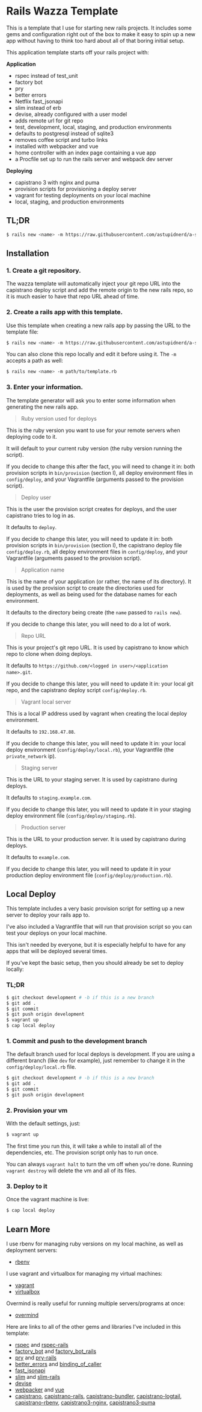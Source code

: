# Rails Wazza Template

This is a template that I use for starting new rails projects. It includes some gems and configuration right
out of the box to make it easy to spin up a new app without having to think too hard about all of that boring
initial setup.


This application template starts off your rails project with:


**Application**

- rspec instead of test_unit
- factory bot
- pry
- better errors
- Netflix fast_jsonapi
- slim instead of erb
- devise, already configured with a user model
- adds remote url for git repo
- test, development, local, staging, and production environments
- defaults to postgresql instead of sqlite3
- removes coffee script and turbo links
- installed with webpacker and vue
- home controller with an index page containing a vue app
- a Procfile set up to run the rails server and webpack dev server

**Deploying**

- capistrano 3 with nginx and puma
- provision scripts for provisioning a deploy server
- vagrant for testing deployments on your local machine
- local, staging, and production environments


## TL;DR

```bash
$ rails new <name> -m https://raw.githubusercontent.com/astupidnerd/a-stupid-template/master/template.rb
```

## Installation

### 1. Create a git repository.

The wazza template will automatically inject your git repo URL into the capistrano deploy script and add the remote origin to the new rails repo, so it is much easier to have that repo URL ahead of time.

### 2. Create a rails app with this template.

Use this template when creating a new rails app by passing the URL to the template file:

```bash
$ rails new <name> -m https://raw.githubusercontent.com/astupidnerd/a-stupid-template/master/template.rb
```

You can also clone this repo locally and edit it before using it. The `-m` accepts a path as well:

```bash
$ rails new <name> -m path/to/template.rb
```

### 3. Enter your information.

The template generator will ask you to enter some information when generating the new rails app.

> Ruby version used for deploys

This is the ruby version you want to use for your remote servers when deploying code to it.

It will default to your current ruby version (the ruby version running the script).

If you decide to change this after the fact, you will need to change it in: both provision scripts in `bin/provision` (section I), all deploy environment files in `config/deploy`, and your Vagrantfile (arguments passed to the provision script).

> Deploy user

This is the user the provision script creates for deploys, and the user capistrano tries to log in as.

It defaults to `deploy`.

If you decide to change this later, you will need to update it in: both provision scripts in `bin/provision` (section I), the capistrano deploy file `config/deploy.rb`, all deploy environment files in `config/deploy`, and your Vagrantfile (arguments passed to the provision script).

> Application name

This is the name of your application (or rather, the name of its directory). It is used by the provision script to create the directories used for deployments, as well as
being used for the database names for each environment.

It defaults to the directory being create (the `name` passed to `rails new`).

If you decide to change this later, you will need to do a lot of work.

> Repo URL

This is your project's git repo URL. It is used by capistrano to know which repo to clone when doing deploys.

It defaults to `https://github.com/<logged in user>/<application name>.git`.

If you decide to change this later, you will need to update it in: your local git repo, and the capistrano deploy script `config/deploy.rb`.

> Vagrant local server

This is a local IP address used by vagrant when creating the local deploy environment.

It defaults to `192.168.47.88`.

If you decide to change this later, you will need to update it in: your local deploy environment (`config/deploy/local.rb`), your Vagrantfile (the `private_network` ip).

> Staging server

This is the URL to your staging server. It is used by capistrano during deploys.

It defaults to `staging.example.com`.

If you decide to change this later, you will need to update it in your staging deploy environment file (`config/deploy/staging.rb`).

> Production server

This is the URL to your production server. It is used by capistrano during deploys.

It defaults to `example.com`.

If you decide to change this later, you will need to update it in your production deploy environment file (`config/deploy/production.rb`).


## Local Deploy

This template includes a very basic provision script for setting up a new server to deploy your rails app to.

I've also included a Vagrantfile that will run that provision script so you can test your deploys on your local machine.

This isn't needed by everyone, but it is especially helpful to have for any apps that will be deployed several times.

If you've kept the basic setup, then you should already be set to deploy locally:

### TL;DR

```bash
$ git checkout development # -b if this is a new branch
$ git add .
$ git commit
$ git push origin development
$ vagrant up
$ cap local deploy
```


### 1. Commit and push to the development branch

The default branch used for local deploys is development. If you are using a different branch (like `dev` for example), just remember to change it in the `config/deploy/local.rb` file.

```bash
$ git checkout development # -b if this is a new branch
$ git add .
$ git commit
$ git push origin development
```

### 2. Provision your vm

With the default settings, just:

```bash
$ vagrant up
```

The first time you run this, it will take a while to install all of the dependencies, etc. The provision script only has to run once.

You can always `vagrant halt` to turn the vm off when you're done. Running `vagrant destroy` will delete the vm and all of its files.

### 3. Deploy to it

Once the vagrant machine is live:

```bash
$ cap local deploy
```

## Learn More

I use rbenv for managing ruby versions on my local machine, as well as deployment servers:

- [rbenv](https://github.com/rbenv/rbenv)

I use vagrant and virtualbox for managing my virtual machines:

- [vagrant](https://github.com/hashicorp/vagrant)
- [virtualbox](https://www.virtualbox.org/)

Overmind is really useful for running multiple servers/programs at once:

- [overmind](https://github.com/DarthSim/overmind)

Here are links to all of the other gems and libraries I've included in this template:

- [rspec](https://github.com/rspec/rspec) and [rspec-rails](https://github.com/rspec/rspec-rails)
- [factory_bot](https://github.com/thoughtbot/factory_bot) and [factory_bot_rails](https://github.com/thoughtbot/factory_bot_rails)
- [pry](https://github.com/pry/pry) and [pry-rails](https://github.com/rweng/pry-rails)
- [better_errors](https://github.com/BetterErrors/better_errors) and [binding_of_caller](https://github.com/banister/binding_of_caller)
- [fast_jsonapi](https://github.com/Netflix/fast_jsonapi)
- [slim](https://github.com/slim-template/slim) and [slim-rails](https://github.com/slim-template/slim-rails)
- [devise](https://github.com/plataformatec/devise)
- [webpacker](https://github.com/rails/webpacker) and [vue](https://github.com/vuejs/vue)
- [capistrano](https://github.com/capistrano/capistrano), [capistrano-rails](https://github.com/capistrano/rails), [capistrano-bundler](https://github.com/capistrano/bundler), 
[capistrano-logtail](https://gitlab.com/ydkn/capistrano-logtail), [capistrano-rbenv](https://github.com/capistrano/rbenv), [capistrano3-nginx](https://github.com/treenewbee/capistrano3-nginx), [capistrano3-puma](https://github.com/seuros/capistrano-puma)




